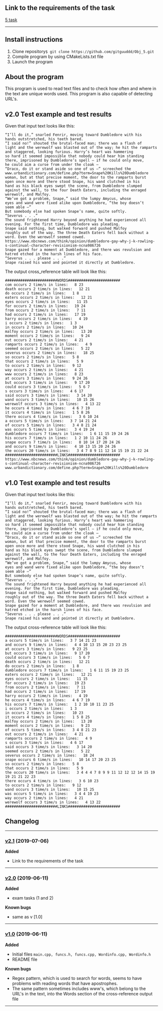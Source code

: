 ## Link to the requirements of the task
[5 task](https://github.com/objprog/paskaitos2019/wiki/5-oji-u%C5%BEduotis) 

---

## Install instructions
1. Clone repository```$ git clone https://github.com/gitguuddd/Obj_5.git```
2. Compile program by using CMakeLists.txt file
3. Launch the program
## About the program
This program is used to read text files and to check how often and where in the text are unique words used. This program is also capable of detecting URL's.
## v2.0 Test example and test results

Given that input text looks like this:
```
“I’ll do it,” snarled Fenrir, moving toward Dumbledore with his
hands outstretched, his teeth bared.
“I said no!” shouted the brutal-faced man; there was a flash of
light and the werewolf was blasted out of the way; he hit the ramparts and staggered, looking furious. Harry’s heart was hammering
so hard it seemed impossible that nobody could hear him standing
there, imprisoned by Dumbledore’s spell — if he could only move,
he could aim a curse from under the cloak —
“Draco, do it or stand aside so one of us —” screeched the www.urbandictionary.com/define.php?term=Snape%20Kills%20Dumbledore
woman, but at that precise moment, the door to the ramparts burst
open once more and there stood Snape, his wand clutched in his
hand as his black eyes swept the scene, from Dumbledore slumped
against the wall, to the four Death Eaters, including the enraged
werewolf, and Malfoy.
“We’ve got a problem, Snape,” said the lumpy Amycus, whose
eyes and wand were fixed alike upon Dumbledore, “the boy doesn’t
seem able —”
But somebody else had spoken Snape’s name, quite softly.
“Severus . . .”
The sound frightened Harry beyond anything he had experienced all evening. For the first time, Dumbledore was pleading.
Snape said nothing, but walked forward and pushed Malfoy
roughly out of the way. The three Death Eaters fell back without a
word. Even the werewolf seemed cowed.
https://www.nbcnews.com/think/opinion/dumbledore-gay-why-j-k-rowling-s-continual-character-revisionism-ncna986726
Snape gazed for a moment at Dumbledore, and there was revulsion and hatred etched in the harsh lines of his face.
“Severus . . . please . . .”
Snape raised his wand and pointed it directly at Dumbledore.
```
The output cross_reference table will look like this:
```
########################WORDS########################
com occurs 2 time/s in lines:   8 23
death occurs 2 time/s in lines:   12 21
do occurs 2 time/s in lines:   1 8
eaters occurs 2 time/s in lines:   12 21
eyes occurs 2 time/s in lines:   11 15
for occurs 2 time/s in lines:   19 24
from occurs 2 time/s in lines:   7 11
had occurs 2 time/s in lines:   17 19
harry occurs 2 time/s in lines:   4 19
i occurs 2 time/s in lines:   1 3
in occurs 2 time/s in lines:   10 24
malfoy occurs 2 time/s in lines:   13 20
moment occurs 2 time/s in lines:   9 24
out occurs 2 time/s in lines:   4 21
ramparts occurs 2 time/s in lines:   4 9
seemed occurs 2 time/s in lines:   5 22
severus occurs 2 time/s in lines:   18 25
so occurs 2 time/s in lines:   5 8
that occurs 2 time/s in lines:   5 9
to occurs 2 time/s in lines:   9 12
way occurs 2 time/s in lines:   4 21
www occurs 2 time/s in lines:   8 23
at occurs 3 time/s in lines:   9 24 26
but occurs 3 time/s in lines:   9 17 20
could occurs 3 time/s in lines:   5 6 7
s occurs 3 time/s in lines:   4 6 17
said occurs 3 time/s in lines:   3 14 20
wand occurs 3 time/s in lines:   10 15 26
werewolf occurs 3 time/s in lines:   4 13 22
he occurs 4 time/s in lines:   4 6 7 19
it occurs 4 time/s in lines:   1 5 8 26
there occurs 4 time/s in lines:   3 6 10 24
a occurs 5 time/s in lines:   3 7 14 21 24
of occurs 5 time/s in lines:   3 4 8 21 24
was occurs 5 time/s in lines:   3 4 19 24
dumbledore occurs 7 time/s in lines:   1 6 11 15 19 24 26
his occurs 7 time/s in lines:   1 2 10 11 24 26
snape occurs 7 time/s in lines:   8 10 14 17 20 24 26
and occurs 9 time/s in lines:   4 10 13 15 20 24 26
the occurs 20 time/s in lines:   3 4 7 8 9 11 12 14 15 19 21 22 24
########################LINKS########################
https://www.nbcnews.com/think/opinion/dumbledore-gay-why-j-k-rowling-s-continual-character-revisionism-ncna986726
www.urbandictionary.com/define.php?term=Snape%20Kills%20Dumbledore
```
## v1.0 Test example and test results
Given that input text looks like this:
```
“I’ll do it,” snarled Fenrir, moving toward Dumbledore with his
hands outstretched, his teeth bared.
“I said no!” shouted the brutal-faced man; there was a flash of
light and the werewolf was blasted out of the way; he hit the ramparts and staggered, looking furious. Harry’s heart was hammering
so hard it seemed impossible that nobody could hear him standing
there, imprisoned by Dumbledore’s spell — if he could only move,
he could aim a curse from under the cloak —
“Draco, do it or stand aside so one of us —” screeched the 
woman, but at that precise moment, the door to the ramparts burst
open once more and there stood Snape, his wand clutched in his
hand as his black eyes swept the scene, from Dumbledore slumped
against the wall, to the four Death Eaters, including the enraged
werewolf, and Malfoy.
“We’ve got a problem, Snape,” said the lumpy Amycus, whose
eyes and wand were fixed alike upon Dumbledore, “the boy doesn’t
seem able —”
But somebody else had spoken Snape’s name, quite softly.
“Severus . . .”
The sound frightened Harry beyond anything he had experienced all evening. For the first time, Dumbledore was pleading.
Snape said nothing, but walked forward and pushed Malfoy
roughly out of the way. The three Death Eaters fell back without a
word. Even the werewolf seemed cowed.
Snape gazed for a moment at Dumbledore, and there was revulsion and hatred etched in the harsh lines of his face.
“Severus . . . please . . .”
Snape raised his wand and pointed it directly at Dumbledore. 
```
The output cross-reference table will look like this:
```
########################WORDS########################
a occurs 5 time/s in lines:   3 7 14 21 23
and occurs 9 time/s in lines:   4 4 10 13 15 20 23 23 25
at occurs 3 time/s in lines:   9 23 25
but occurs 3 time/s in lines:   9 17 20
could occurs 3 time/s in lines:   5 6 7
death occurs 2 time/s in lines:   12 21
do occurs 2 time/s in lines:   1 8
dumbledore occurs 7 time/s in lines:   1 6 11 15 19 23 25
eaters occurs 2 time/s in lines:   12 21
eyes occurs 2 time/s in lines:   11 15
for occurs 2 time/s in lines:   19 23
from occurs 2 time/s in lines:   7 11
had occurs 2 time/s in lines:   17 19
harry occurs 2 time/s in lines:   4 19
he occurs 4 time/s in lines:   4 6 7 19
his occurs 7 time/s in lines:   1 2 10 10 11 23 25
i occurs 2 time/s in lines:   1 3
in occurs 2 time/s in lines:   10 23
it occurs 4 time/s in lines:   1 5 8 25
malfoy occurs 2 time/s in lines:   13 20
moment occurs 2 time/s in lines:   9 23
of occurs 5 time/s in lines:   3 4 8 21 23
out occurs 2 time/s in lines:   4 21
ramparts occurs 2 time/s in lines:   4 9
s occurs 3 time/s in lines:   4 6 17
said occurs 3 time/s in lines:   3 14 20
seemed occurs 2 time/s in lines:   5 22
severus occurs 2 time/s in lines:   18 24
snape occurs 6 time/s in lines:   10 14 17 20 23 25
so occurs 2 time/s in lines:   5 8
that occurs 2 time/s in lines:   5 9
the occurs 20 time/s in lines:   3 4 4 4 7 8 9 9 11 12 12 12 14 15 19 19 21 21 22 23
there occurs 4 time/s in lines:   3 6 10 23
to occurs 2 time/s in lines:   9 12
wand occurs 3 time/s in lines:   10 15 25
was occurs 5 time/s in lines:   3 4 4 19 23
way occurs 2 time/s in lines:   4 21
werewolf occurs 3 time/s in lines:   4 13 22
########################LINKS########################
```
## Changelog
---
### [v2.1](https://github.com/gitguuddd/Obj_5/releases/tag/v2.1) (2019-07-06)
**Added**
- Link to the requirements of the task
---
### [v2.0](https://github.com/gitguuddd/Obj_5/releases/tag/v2.0) (2019-06-11)
**Added**
- exam tasks (1 and 2)

**Known bugs**
- same as v [1.0]
---
### [v1.0](https://github.com/gitguuddd/Obj_5/releases/tag/v1.0) (2019-06-11)
**Added**
- Initial files ```main.cpp, funcs.h, funcs.cpp, Wordinfo.cpp, Wordinfo.h```
- README file

**Known bugs**
- Regex pattern, which is used to search for words, seems to have problems with reading words that have apostrophes.
- The same pattern sometimes includes www's, which belong to the URL's in the text, into the Words section of the cross-reference output file 
---
